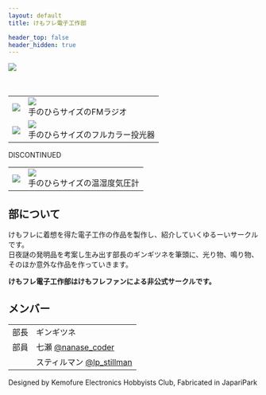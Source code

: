```yaml
---
layout: default
title: けもフレ電子工作部

header_top: false
header_hidden: true
---
```


<div class="borderless-table no-image-border less-padding center-table" style="max-width: 540px; margin-bottom: 50px">
  <img src="{{site.baseurl}}/assets/img/logo-thin.svg" style="max-width: 100%" />
</div>

<table class="borderless-table no-image-border less-padding center-table table-align-bottom" style="max-width: 600px">
  <tbody>
    <tr>
      <td>
        <a href="/japariradio">
          <img class="no-image-border less-padding width-100p rounded-img" src="{{site.baseurl}}/assets/img/production/japariradio_rev3.jpg" />
        </a>
      </td>
      <td class="overflow">
        <a href="/japariradio">
          <img class="no-image-border less-padding" src="{{site.baseurl}}/assets/img/production/japariradio_rev1.svg" style="max-width: 100%; max-height: 36px;"/>
        </a>
        <br/>
        手のひらサイズのFMラジオ
      </td>
    </tr>
    <tr>
      <td>
        <a href="/japarichroma">
          <img class="no-image-border less-padding width-100p rounded-img" src="{{site.baseurl}}/assets/img/production/japarichroma_rev1.jpg" />
        </a>
      </td>
      <td class="overflow">
        <a href="/japarichroma">
          <img class="no-image-border less-padding" src="{{site.baseurl}}/assets/img/production/japarichroma_rev1.svg" style="max-width: 100%; max-height: 36px;"/>
        </a>
        <br/>
        手のひらサイズのフルカラー投光器
      </td>
    </tr>
  </tbody>
</table>

<div class="bordered text-center epitaph discontinued">DISCONTINUED</div>

<table class="borderless-table no-image-border less-padding center-table table-align-bottom discontinued" style="max-width: 400px">
  <tbody>
    <tr>
      <td>
        <a href="/japarimeter">
          <img class="no-image-border less-padding width-100p rounded-img" src="{{site.baseurl}}/assets/img/production/japarimeter_rev1.jpg" />
        </a>
      </td>
      <td class="overflow">
        <a href="/japarimeter">
          <img class="no-image-border less-padding" src="{{site.baseurl}}/assets/img/production/japarimeter_rev1.svg" style="max-width: 100%; max-height: 28px;"/>
        </a>
        <br/>
        手のひらサイズの温湿度気圧計
      </td>
    </tr>
  </tbody>
</table>

## 部について

けもフレに着想を得た電子工作の作品を製作し、紹介していくゆるーいサークルです。<br />
日夜謎の発明品を考案し生み出す部長のギンギツネを筆頭に、光り物、鳴り物、そのほか意外な作品を作っていきます。

**けもフレ電子工作部はけもフレファンによる非公式サークルです。**

## メンバー

<table class="borderless-table no-image-border less-padding center-table" style="max-width: 600px">
  <tbody>
    <tr>
      <td>部長</td>
      <td>ギンギツネ</td>
    </tr>
    <tr>
      <td>部員</td>
      <td>
        七瀬 <span class="foot-note"><a href="https://twitter.com/nanase_coder" target="_blank">@nanase_coder</a></span>
      </td>
    </tr>
    <tr>
      <td></td>
      <td>
        スティルマン <span class="foot-note"><a href="https://twitter.com/lp_stillman" target="_blank">@lp_stillman</a></span>
      </td>
    </tr>
  </tbody>
</table>

<p class="text-center margin-50 epitaph">Designed by Kemofure Electronics Hobbyists Club, Fabricated in <span class="small-caps">JapariPark</span></p>
